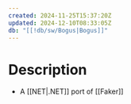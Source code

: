 ```yaml
---
created: 2024-11-25T15:37:20Z
updated: 2024-12-10T08:33:05Z
db: "[[!db/sw/Bogus|Bogus]]"
---
```

# Description
- A [[NET|.NET]] port of [[Faker]]